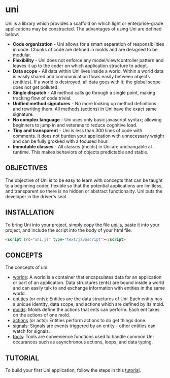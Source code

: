 # uni

Uni is a library which provides a scaffold on which light or enterprise-grade applications may be constructed. The advantages of using Uni are defined below:

- **Code organization** - Uni allows for a smart separation of responsibilities in code. Chunks of code are defined in molds and are designed to be modular.
- **Flexibility** - Uni does not enforce any model/view/controller pattern and leaves it up to the coder on which application structure to adopt.
- **Data scope** - All data within Uni lives inside a world. Within a world data is easily shared and communication flows easily between objects (entities). If a world is destroyed, all data goes with it; the global scope does not get polluted.
- **Single dispatch** - All method calls go through a single point, making tracking flow of code trivial.
- **Unified method signatures** - No more looking up method definitions and rewriting them. All methods (actions) in Uni have the exact same signature.
- **No complex language** - Uni uses only basic javascript syntax; allowing beginners to jump in and veterans to reduce cognitive load.
- **Tiny and transparent** - Uni is less than 300 lines of code with comments. It does not burden your application with unnecessary weight and can be fully grokked with a focused hour.
- **Immutable classes** - All classes (molds) in Uni are unchangable at runtime. This makes behaviors of objects predictable and stable.

## OBJECTIVES

The objective of Uni is to be easy to learn with concepts that can be taught to a beginning coder, flexible so that the potential applications are limitless, and transparent so there is no hidden or abstract functionality. Uni puts the developer in the driver's seat.

## INSTALLATION

To bring Uni into your project, simply copy the file [uni.js](dist/uni.js), paste it into your project, and include the script into the body of your html file.

``` html
<script src="uni.js" type="text/javascript"></script>
```

## CONCEPTS

The concepts of uni:

- [worlds](docs/worlds.md): A world is a container that encapsulates data for an application or part of an application. Data structures (ents) are bound inside a world and can easily talk to and exchange information with entities in the same world.
- [entities](docs/entities.md) (or ents): Entities are the data structures of Uni. Each entity has a unique identity, data scope, and actions which are defined by its mold.
- [molds](docs/molds.md): Molds define the actions that ents can perform. Each ent takes on the actions of one mold.
- [actions](docs/actions.md) (or acts): Entities perform actions to do get things done.
- [signals](docs/signals.md): Signals are events triggered by an entity - other entities can watch for signals.
- [tools](docs/tools.md): Tools are convenience functions used to handle common Uni occurances such as asynchronous actions, loops, and data typing. 

## TUTORIAL

To build your first Uni application, follow the steps in this [tutorial](docs/tutorial.md).
